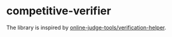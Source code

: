 # competitive-verifier

The library is inspired by [online-judge-tools/verification-helper](https://github.com/online-judge-tools/verification-helper).
